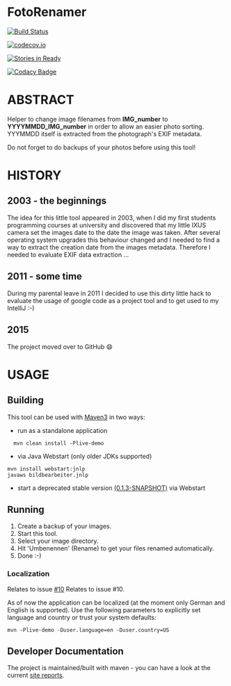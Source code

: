 # FotoRenamer

[![Build Status](https://travis-ci.org/ottlinger/fotorenamer.svg?branch=master)](https://travis-ci.org/ottlinger/fotorenamer)

[![codecov.io](http://codecov.io/github/ottlinger/fotorenamer/coverage.svg?branch=master)](http://codecov.io/github/ottlinger/fotorenamer?branch=master)

[![Stories in Ready](https://badge.waffle.io/ottlinger/fotorenamer.svg?label=ready&title=Ready)](http://waffle.io/ottlinger/fotorenamer)

[![Codacy Badge](https://api.codacy.com/project/badge/grade/1069017d3898425095363374b2519b03)](https://www.codacy.com/app/github_25/fotorenamer)

# ABSTRACT #
Helper to change image filenames from **IMG\_number** to **YYYYMMDD\_IMG\_number** in order to allow an easier photo sorting. YYYMMDD itself is extracted from the photograph's EXIF metadata.

Do not forget to do backups of your photos before using this tool!

# HISTORY #
## 2003 - the beginnings ##
The idea for this little tool appeared in 2003, when I did my first students programming courses at university and discovered that my little IXUS camera set the images date to the date the image was taken.
After several operating system upgrades this behaviour changed and I needed to find a way to extract the creation date from the images metadata. Therefore I needed to evaluate EXIF data extraction ...
## 2011 - some time ##
During my parental leave in 2011 I decided to use this dirty little hack to evaluate the usage of google code as a project tool and to get used to my IntelliJ :-)
## 2015 ##

The project moved over to GitHub :smile:

# USAGE #
## Building ##
This tool can be used with [Maven3](http://maven.apache.org/download.html) in two ways:
  * run as a standalone application
```
  mvn clean install -Plive-demo
```  
  * via Java Webstart (only older JDKs supported)
```
mvn install webstart:jnlp
javaws bildbearbeiter.jnlp
```
  * start a deprecated stable version [(0.1.3-SNAPSHOT)](http://www.aiki-it.de/sw/ixus/bildbearbeiter.jnlp) via Webstart

## Running ##
1. Create a backup of your images.
1. Start this tool.
1. Select your image directory.
1. Hit 'Umbenennen' (Rename) to get your files renamed automatically.
1. Done :-)

### Localization ###

Relates to issue [#10](/issues/10)
Relates to issue #10.

  As of now the application can be localized (at the moment only German and English is supported). Use the following parameters to explicitly set language and country or trust your system defaults:
  ```
  mvn -Plive-demo -Duser.language=en -Duser.country=US
  ```

## Developer Documentation ##

The project is maintained/built with maven - you can have a look at the current [site reports](https://ottlinger.github.io/fotorenamer/).
